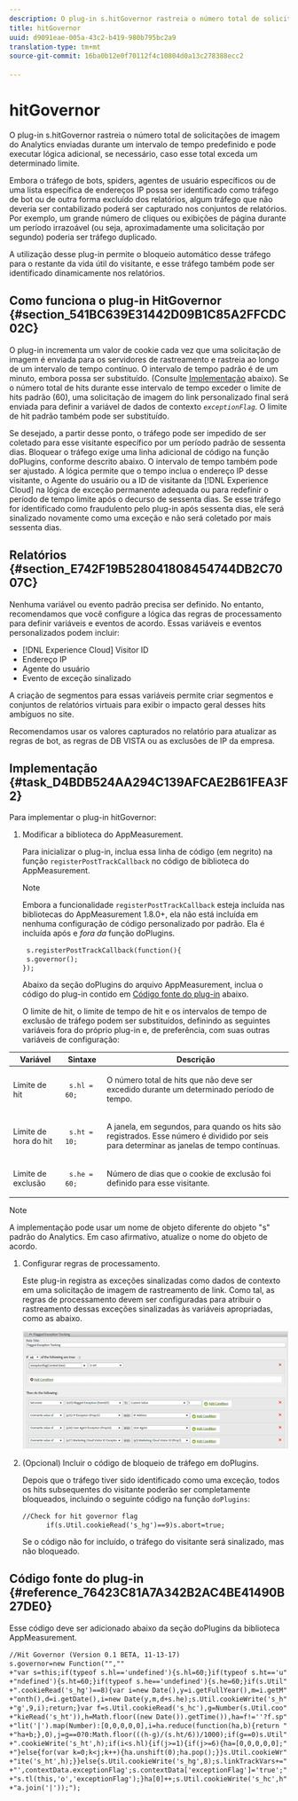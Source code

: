 ```yaml
---
description: O plug-in s.hitGovernor rastreia o número total de solicitações de imagem do Analytics enviadas durante um intervalo de tempo predefinido e pode executar lógica adicional, se necessário, caso esse total exceda um determinado limite.
title: hitGovernor
uuid: d9091eae-005a-43c2-b419-980b795bc2a9
translation-type: tm+mt
source-git-commit: 16ba0b12e0f70112f4c10804d0a13c278388ecc2

---
```



# hitGovernor

O plug-in s.hitGovernor rastreia o número total de solicitações de imagem do Analytics enviadas durante um intervalo de tempo predefinido e pode executar lógica adicional, se necessário, caso esse total exceda um determinado limite.

Embora o tráfego de bots, spiders, agentes de usuário específicos ou de uma lista específica de endereços IP possa ser identificado como tráfego de bot ou de outra forma excluído dos relatórios, algum tráfego que não deveria ser contabilizado poderá ser capturado nos conjuntos de relatórios. Por exemplo, um grande número de cliques ou exibições de página durante um período irrazoável (ou seja, aproximadamente uma solicitação por segundo) poderia ser tráfego duplicado.

A utilização desse plug-in permite o bloqueio automático desse tráfego para o restante da vida útil do visitante, e esse tráfego também pode ser identificado dinamicamente nos relatórios.

## Como funciona o plug-in HitGovernor {#section_541BC639E31442D09B1C85A2FFCDC02C}

O plug-in incrementa um valor de cookie cada vez que uma solicitação de imagem é enviada para os servidores de rastreamento e rastreia ao longo de um intervalo de tempo contínuo. O intervalo de tempo padrão é de um minuto, embora possa ser substituído. (Consulte [Implementação](/help/implement/js-implementation/plugins/hitgovernor.md#task_D4BDB524AA294C139AFCAE2B61FEA3F2) abaixo). Se o número total de hits durante esse intervalo de tempo exceder o limite de hits padrão (60), uma solicitação de imagem do link personalizado final será enviada para definir a variável de dados de contexto *`exceptionFlag`*. O limite de hit padrão também pode ser substituído.

Se desejado, a partir desse ponto, o tráfego pode ser impedido de ser coletado para esse visitante específico por um período padrão de sessenta dias. Bloquear o tráfego exige uma linha adicional de código na função doPlugins, conforme descrito abaixo. O intervalo de tempo também pode ser ajustado. A lógica permite que o tempo inclua o endereço IP desse visitante, o Agente do usuário ou a ID de visitante da [!DNL Experience Cloud] na lógica de exceção permanente adequada ou para redefinir o período de tempo limite após o decurso de sessenta dias. Se esse tráfego for identificado como fraudulento pelo plug-in após sessenta dias, ele será sinalizado novamente como uma exceção e não será coletado por mais sessenta dias.

## Relatórios {#section_E742F19B528041808454744DB2C7007C}

Nenhuma variável ou evento padrão precisa ser definido. No entanto, recomendamos que você configure a lógica das regras de processamento para definir variáveis e eventos de acordo. Essas variáveis e eventos personalizados podem incluir:

* [!DNL Experience Cloud] Visitor ID
* Endereço IP
* Agente do usuário
* Evento de exceção sinalizado

A criação de segmentos para essas variáveis permite criar segmentos e conjuntos de relatórios virtuais para exibir o impacto geral desses hits ambíguos no site.

Recomendamos usar os valores capturados no relatório para atualizar as regras de bot, as regras de DB VISTA ou as exclusões de IP da empresa.

## Implementação {#task_D4BDB524AA294C139AFCAE2B61FEA3F2}

Para implementar o plug-in hitGovernor:

1. Modificar a biblioteca do AppMeasurement.

   Para inicializar o plug-in, inclua essa linha de código (em negrito) na função `registerPostTrackCallback` no código de biblioteca do AppMeasurement.

   >[!NOTE]
   >
   >Embora a funcionalidade `registerPostTrackCallback` esteja incluída nas bibliotecas do AppMeasurement 1.8.0+, ela não está incluída em nenhuma configuração de código personalizado por padrão. Ela é incluída após e *fora da* função doPlugins.

   ```
    s.registerPostTrackCallback(function(){ 
    s.governor();
   }); 
   ```

   Abaixo da seção doPlugins do arquivo AppMeasurement, inclua o código do plug-in contido em [Código fonte do plug-in](/help/implement/js-implementation/plugins/hitgovernor.md#reference_76423C81A7A342B2AC4BE41490B27DE0) abaixo.

   O limite de hit, o limite de tempo de hit e os intervalos de tempo de exclusão de tráfego podem ser substituídos, definindo as seguintes variáveis fora do próprio plug-in e, de preferência, com suas outras variáveis de configuração:

<table id="table_9959A40F5F0B40B39DB86E21D03E25FD"> 
 <thead> 
  <tr> 
   <th colname="col1" class="entry"> Variável </th> 
   <th colname="col2" class="entry"> Sintaxe </th> 
   <th colname="col3" class="entry"> Descrição </th> 
  </tr> 
 </thead>
 <tbody> 
  <tr> 
   <td colname="col1"> <p>Limite de hit </p> </td> 
   <td colname="col2"> <p> <code> s.hl = 60; </code> </p> </td> 
   <td colname="col3"> <p>O número total de hits que não deve ser excedido durante um determinado período de tempo. </p> </td> 
  </tr> 
  <tr> 
   <td colname="col1"> <p>Limite de hora do hit </p> </td> 
   <td colname="col2"> <p> <code> s.ht = 10; </code> </p> </td> 
   <td colname="col3"> <p>A janela, em segundos, para quando os hits são registrados. Esse número é dividido por seis para determinar as janelas de tempo contínuas. </p> </td> 
  </tr> 
  <tr> 
   <td colname="col1"> <p>Limite de exclusão </p> </td> 
   <td colname="col2"> <p> <code> s.he = 60; </code> </p> </td> 
   <td colname="col3"> <p>Número de dias que o cookie de exclusão foi definido para esse visitante. </p> </td> 
  </tr> 
 </tbody> 
</table>

>[!NOTE]
>
>A implementação pode usar um nome de objeto diferente do objeto "s" padrão do Analytics. Em caso afirmativo, atualize o nome do objeto de acordo.

1. Configurar regras de processamento.

   Este plug-in registra as exceções sinalizadas como dados de contexto em uma solicitação de imagem de rastreamento de link. Como tal, as regras de processamento devem ser configuradas para atribuir o rastreamento dessas exceções sinalizadas às variáveis &#x200B;&#x200B;apropriadas, como as abaixo.

   ![](assets/hitgov-config.png)

1. (Opcional) Incluir o código de bloqueio de tráfego em doPlugins.

   Depois que o tráfego tiver sido identificado como uma exceção, todos os hits subsequentes do visitante poderão ser completamente bloqueados, incluindo o seguinte código na função `doPlugins`:

   ```
   //Check for hit governor flag 
         if(s.Util.cookieRead('s_hg')==9)s.abort=true;
   ```

   Se o código não for incluído, o tráfego do visitante será sinalizado, mas não bloqueado.

## Código fonte do plug-in {#reference_76423C81A7A342B2AC4BE41490B27DE0}

Esse código deve ser adicionado abaixo da seção doPlugins da biblioteca AppMeasurement.

```
//Hit Governor (Version 0.1 BETA, 11-13-17) 
s.governor=new Function("","" 
+"var s=this;if(typeof s.hl=='undefined'){s.hl=60;}if(typeof s.ht=='u" 
+"ndefined'){s.ht=60;}if(typeof s.he=='undefined'){s.he=60;}if(s.Util" 
+".cookieRead('s_hg')==8){var i=new Date(),y=i.getFullYear(),m=i.getM" 
+"onth(),d=i.getDate(),i=new Date(y,m,d+s.he);s.Util.cookieWrite('s_h" 
+"g',9,i);return;}var f=s.Util.cookieRead('s_hc'),g=Number(s.Util.coo" 
+"kieRead('s_ht')),h=Math.floor((new Date()).getTime()),ha=f!=''?f.sp" 
+"lit('|').map(Number):[0,0,0,0,0],i=ha.reduce(function(ha,b){return " 
+"ha+b;},0),j=g==0?0:Math.floor(((h-g)/(s.ht/6))/1000);if(g==0)s.Util" 
+".cookieWrite('s_ht',h);if(i<s.hl){if(j>=1){if(j>=6){ha=[0,0,0,0,0];" 
+"}else{for(var k=0;k<j;k++){ha.unshift(0);ha.pop();}}s.Util.cookieWr" 
+"ite('s_ht',h);}}else{s.Util.cookieWrite('s_hg',8);s.linkTrackVars+=" 
+"',contextData.exceptionFlag';s.contextData['exceptionFlag']='true';" 
+"s.tl(this,'o','exceptionFlag');}ha[0]++;s.Util.cookieWrite('s_hc',h" 
+"a.join('|'));"); 
```

